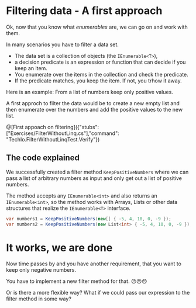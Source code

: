 # Filtering data - A first approach

Ok, now that you know what *enumerables* are, we can go on and work with them.

In many scenarios you have to filter a data set.

* The data set is a collection of objects (the `IEnumerable<T>`),
* a decision predicate is an expression or function that can decide if you keep an item.
* You enumerate over the items in the collection and check the predicate.
* If the predicate matches, you keep the item. If not, you trhow it away.

Here is an example:
From a list of numbers keep only positive values.

A first approch to filter the data would be to create a new empty list and then enumerate over
the numbers and add the positive values to the new list.

@[First appoach on filtering]({"stubs": ["Exercises/FilterWithoutLinq.cs"],"command": "TechIo.FilterWithoutLinqTest.Verify"})

## The code explained

We successfully created a filter method `KeepPositiveNumbers` where we can pass a list of arbitrary numbers as input and only get out a list of positive numbers.

The method accepts any `IEnumerable<int>` and also returns an `IEnumerable<int>`, so the method works with
Arrays, Lists or other data structures that realize the `IEnumerable<T>` interface.

```c#
var numbers1 = KeepPositiveNumbers(new[] { -5, 4, 10, 0, -9 });
var numbers2 = KeepPositiveNumbers(new List<int> { -5, 4, 10, 0, -9 });
```


# It works, we are done

Now time passes by and you have another requirement, that you want to keep only negative numbers.

You have to implement a new filter method for that. 😠😠😠

Or is there a more flexible way?
What if we could pass our expression to the filter method in some way?